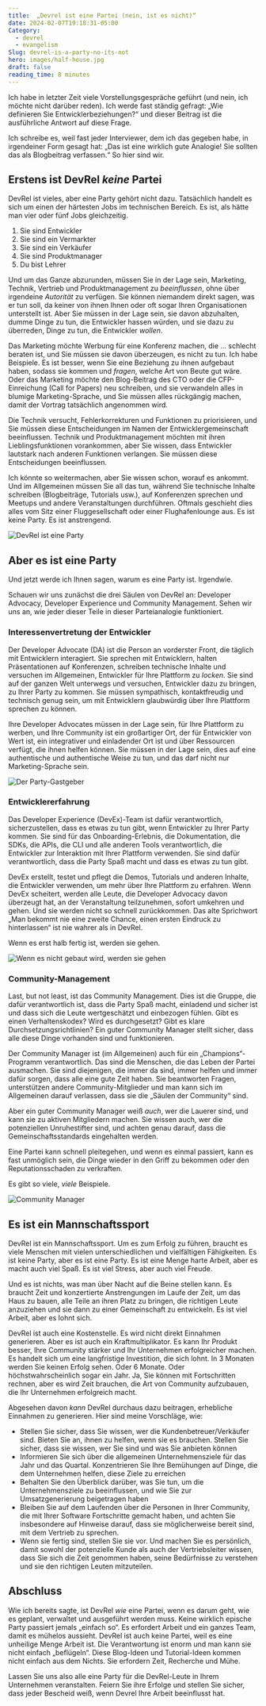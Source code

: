 ```yaml
---
title:  „Devrel ist eine Partei (nein, ist es nicht)“
date: 2024-02-07T19:18:31-05:00
Category:
  - devrel
  - evangelism
Slug: devrel-is-a-party-no-its-not
hero: images/half-house.jpg
draft: false
reading_time: 8 minutes
---
```


Ich habe in letzter Zeit viele Vorstellungsgespräche geführt (und nein, ich möchte nicht darüber reden). Ich werde fast ständig gefragt: „Wie definieren Sie Entwicklerbeziehungen?“ und dieser Beitrag ist die ausführliche Antwort auf diese Frage.

Ich schreibe es, weil fast jeder Interviewer, dem ich das gegeben habe, in irgendeiner Form gesagt hat: „Das ist eine wirklich gute Analogie! Sie sollten das als Blogbeitrag verfassen.“ So hier sind wir.

## Erstens ist DevRel _keine_ Partei

DevRel ist vieles, aber eine Party gehört nicht dazu. Tatsächlich handelt es sich um einen der härtesten Jobs im technischen Bereich. Es ist, als hätte man vier oder fünf Jobs gleichzeitig.
1. Sie sind Entwickler
2. Sie sind ein Vermarkter
3. Sie sind ein Verkäufer
4. Sie sind Produktmanager
5. Du bist Lehrer

Und um das Ganze abzurunden, müssen Sie in der Lage sein, Marketing, Technik, Vertrieb und Produktmanagement zu *beeinflussen*, ohne über irgendeine *Autorität* zu verfügen. Sie können niemandem direkt sagen, was er tun soll, da keiner von ihnen Ihnen oder oft sogar Ihren Organisationen unterstellt ist. Aber Sie müssen in der Lage sein, sie davon abzuhalten, dumme Dinge zu tun, die Entwickler hassen würden, und sie dazu zu überreden, Dinge zu tun, die Entwickler *wollen*.

Das Marketing möchte Werbung für eine Konferenz machen, die ... schlecht beraten ist, und Sie müssen sie davon überzeugen, es nicht zu tun. Ich habe Beispiele. Es ist besser, wenn Sie eine Beziehung zu ihnen aufgebaut haben, sodass sie kommen und *fragen*, welche Art von Beute gut wäre. Oder das Marketing möchte den Blog-Beitrag des CTO oder die CFP-Einreichung (Call for Papers) neu schreiben, und sie verwandeln alles in blumige Marketing-Sprache, und Sie müssen alles rückgängig machen, damit der Vortrag tatsächlich angenommen wird.

Die Technik versucht, Fehlerkorrekturen und Funktionen zu priorisieren, und Sie müssen diese Entscheidungen im Namen der Entwicklergemeinschaft beeinflussen. Technik und Produktmanagement möchten mit ihren Lieblingsfunktionen vorankommen, aber Sie wissen, dass Entwickler lautstark nach anderen Funktionen verlangen. Sie müssen diese Entscheidungen beeinflussen.

Ich könnte so weitermachen, aber Sie wissen schon, worauf es ankommt. Und im Allgemeinen müssen Sie all das tun, während Sie technische Inhalte schreiben (Blogbeiträge, Tutorials usw.), auf Konferenzen sprechen und Meetups und andere Veranstaltungen durchführen. Oftmals geschieht dies alles vom Sitz einer Fluggesellschaft oder einer Flughafenlounge aus. Es ist keine Party. Es ist anstrengend.

![DevRel ist eine Party](images/IMG_5406.png)

## Aber es ist eine Party

Und jetzt werde ich Ihnen sagen, warum es eine Party ist. Irgendwie.

Schauen wir uns zunächst die drei Säulen von DevRel an: Developer Advocacy, Developer Experience und Community Management. Sehen wir uns an, wie jeder dieser Teile in dieser Parteianalogie funktioniert.

### Interessenvertretung der Entwickler

Der Developer Advocate (DA) ist die Person an vorderster Front, die täglich mit Entwicklern interagiert. Sie sprechen mit Entwicklern, halten Präsentationen auf Konferenzen, schreiben technische Inhalte und versuchen im Allgemeinen, Entwickler für Ihre Plattform zu *locken*. Sie sind auf der ganzen Welt unterwegs und versuchen, Entwickler dazu zu bringen, zu Ihrer Party zu kommen. Sie müssen sympathisch, kontaktfreudig und technisch genug sein, um mit Entwicklern glaubwürdig über Ihre Plattform sprechen zu können.

Ihre Developer Advocates müssen in der Lage sein, für Ihre Plattform zu werben, und Ihre Community ist ein großartiger Ort, der für Entwickler von Wert ist, ein integrativer und einladender Ort ist und über Ressourcen verfügt, die ihnen helfen können. Sie müssen in der Lage sein, dies auf eine authentische und authentische Weise zu tun, und das darf nicht nur Marketing-Sprache sein.

![Der Party-Gastgeber](images/istockphoto-814293028-612x612.jpg)

### Entwicklererfahrung

Das Developer Experience (DevEx)-Team ist dafür verantwortlich, sicherzustellen, dass es etwas zu tun gibt, wenn Entwickler zu Ihrer Party kommen. Sie sind für das Onboarding-Erlebnis, die Dokumentation, die SDKs, die APIs, die CLI und alle anderen Tools verantwortlich, die Entwickler zur Interaktion mit Ihrer Plattform verwenden. Sie sind dafür verantwortlich, dass die Party Spaß macht und dass es etwas zu tun gibt.

DevEx erstellt, testet und pflegt die Demos, Tutorials und anderen Inhalte, die Entwickler verwenden, um mehr über Ihre Plattform zu erfahren. Wenn DevEx scheitert, werden alle Leute, die Developer Advocacy davon überzeugt hat, an der Veranstaltung teilzunehmen, sofort umkehren und gehen. Und sie werden nicht so schnell zurückkommen. Das alte Sprichwort „Man bekommt nie eine zweite Chance, einen ersten Eindruck zu hinterlassen“ ist nie wahrer als in DevRel.

Wenn es erst halb fertig ist, werden sie gehen.

![Wenn es nicht gebaut wird, werden sie gehen](images/half-built.jpg)

### Community-Management

Last, but not least, ist das Community Management. Dies ist die Gruppe, die dafür verantwortlich ist, dass die Party Spaß macht, einladend und sicher ist und dass sich die Leute wertgeschätzt und einbezogen fühlen. Gibt es einen Verhaltenskodex? Wird es durchgesetzt? Gibt es klare Durchsetzungsrichtlinien? Ein guter Community Manager stellt sicher, dass alle diese Dinge vorhanden sind und funktionieren.

Der Community Manager ist (im Allgemeinen) auch für ein „Champions“-Programm verantwortlich. Das sind die Menschen, die das Leben der Partei ausmachen. Sie sind diejenigen, die immer da sind, immer helfen und immer dafür sorgen, dass alle eine gute Zeit haben. Sie beantworten Fragen, unterstützen andere Community-Mitglieder und man kann sich im Allgemeinen darauf verlassen, dass sie die „Säulen der Community“ sind.

Aber ein guter Community Manager weiß *auch*, wer die Lauerer sind, und kann sie zu aktiven Mitgliedern machen. Sie wissen auch, wer die potenziellen Unruhestifter sind, und achten genau darauf, dass die Gemeinschaftsstandards eingehalten werden.

Eine Partei kann schnell pleitegehen, und wenn es einmal passiert, kann es fast unmöglich sein, die Dinge wieder in den Griff zu bekommen oder den Reputationsschaden zu verkraften.

Es gibt so viele, *viele* Beispiele.

![Community Manager](images/stones.jpg)

## Es ist ein Mannschaftssport

DevRel ist ein Mannschaftssport. Um es zum Erfolg zu führen, braucht es viele Menschen mit vielen unterschiedlichen und vielfältigen Fähigkeiten. Es ist keine Party, aber es ist eine Party. Es ist eine Menge harte Arbeit, aber es macht auch viel Spaß. Es ist viel Stress, aber auch viel Freude.

Und es ist nichts, was man über Nacht auf die Beine stellen kann. Es braucht Zeit und konzertierte Anstrengungen im Laufe der Zeit, um das Haus zu bauen, alle Teile an ihren Platz zu bringen, die richtigen Leute anzuziehen und sie dann zu einer Gemeinschaft zu entwickeln. Es ist viel Arbeit, aber es lohnt sich.

DevRel ist auch eine Kostenstelle. Es wird nicht direkt Einnahmen generieren. Aber es ist auch ein Kraftmultiplikator. Es kann Ihr Produkt besser, Ihre Community stärker und Ihr Unternehmen erfolgreicher machen. Es handelt sich um eine langfristige Investition, die sich lohnt. In 3 Monaten werden Sie keinen Erfolg sehen. Oder 6 Monate. Oder höchstwahrscheinlich sogar ein Jahr. Ja, Sie können mit Fortschritten rechnen, aber es wird Zeit brauchen, die Art von Community aufzubauen, die Ihr Unternehmen erfolgreich macht.

Abgesehen davon *kann* DevRel durchaus dazu beitragen, erhebliche Einnahmen zu generieren. Hier sind meine Vorschläge, wie:
- Stellen Sie sicher, dass Sie wissen, wer die Kundenbetreuer/Verkäufer sind. Bieten Sie an, ihnen zu helfen, wenn sie es brauchen. Stellen Sie sicher, dass sie wissen, wer Sie sind und was Sie anbieten können
- Informieren Sie sich über die allgemeinen Unternehmensziele für das Jahr und das Quartal. Konzentrieren Sie Ihre Bemühungen auf Dinge, die dem Unternehmen helfen, diese Ziele zu erreichen
- Behalten Sie den Überblick darüber, was Sie tun, um die Unternehmensziele zu beeinflussen, und wie Sie zur Umsatzgenerierung beigetragen haben
- Bleiben Sie auf dem Laufenden über die Personen in Ihrer Community, die mit Ihrer Software Fortschritte gemacht haben, und achten Sie insbesondere auf Hinweise darauf, dass sie möglicherweise bereit sind, mit dem Vertrieb zu sprechen.
- Wenn sie fertig sind, stellen Sie sie vor. Und machen Sie es persönlich, damit sowohl der potenzielle Kunde als auch der Vertriebsleiter wissen, dass Sie sich die Zeit genommen haben, seine Bedürfnisse zu verstehen und sie den richtigen Leuten mitzuteilen.

## Abschluss

Wie ich bereits sagte, ist DevRel *wie* eine Partei, wenn es darum geht, wie es geplant, verwaltet und ausgeführt werden muss. Keine wirklich epische Party passiert jemals „einfach so“. Es erfordert Arbeit und ein ganzes Team, damit es mühelos aussieht. DevRel ist auch keine Partei, weil es eine unheilige Menge Arbeit ist. Die Verantwortung ist enorm und man kann sie nicht einfach „beflügeln“. Diese Blog-Ideen und Tutorial-Ideen kommen nicht einfach aus dem Nichts. Sie erfordern Zeit, Recherche und Mühe.

Lassen Sie uns also alle eine Party für die DevRel-Leute in Ihrem Unternehmen veranstalten. Feiern Sie ihre Erfolge und stellen Sie sicher, dass jeder Bescheid weiß, wenn Devrel Ihre Arbeit beeinflusst hat.
